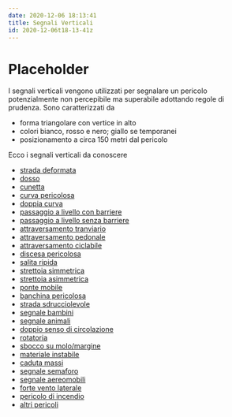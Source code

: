 ```yaml
---
date: 2020-12-06 18:13:41
title: Segnali Verticali
id: 2020-12-06t18-13-41z
---
```


# Placeholder

I segnali verticali vengono utilizzati per segnalare un pericolo potenzialmente
non percepibile ma superabile adottando regole di prudenza. Sono caratterizzati
da

- forma triangolare con vertice in alto
- colori bianco, rosso e nero; giallo se temporanei
- posizionamento a circa 150 metri dal pericolo

Ecco i segnali verticali da conoscere

- [strada deformata](./2020-12-08t09-15-40z.md)
- [dosso](./2020-12-08t09-21-09z.md)
- [cunetta](./2020-12-09t21-44-43z.md)
- [curva pericolosa](./2020-12-09t21-53-51z.md)
- [doppia curva](./2020-12-10t21-34-53z.md)
- [passaggio a livello con barriere](./2020-12-10t21-49-41z.md)
- [passaggio a livello senza barriere](./2020-12-10t22-21-39z.md)
- [attraversamento tranviario](./2020-12-12t16-46-18z.md)
- [attraversamento pedonale](./2020-12-12t17-18-04z.md)
- [attraversamento ciclabile](./2020-12-12t17-45-34z.md)
- [discesa pericolosa](./2020-12-12t17-56-29z.md)
- [salita ripida](./2020-12-12t18-11-18z.md)
- [strettoia simmetrica](./2020-12-13t20-52-20z.md)
- [strettoia asimmetrica](./2020-12-13t21-11-41z.md)
- [ponte mobile](./2020-12-13t21-16-41z.md)
- [banchina pericolosa](./2020-12-13t21-20-33z.md)
- [strada sdrucciolevole](./2020-12-13t21-28-54z.md)
- [segnale bambini](./2020-12-13t21-46-38z.md)
- [segnale animali](./2020-12-13t21-54-07z.md)
- [doppio senso di circolazione](./2020-12-19t15-12-48z.md)
- [rotatoria](./2020-12-19t15-57-37z.md)
- [sbocco su molo/margine](./2020-12-19t16-06-17z.md)
- [materiale instabile](./2020-12-19t16-22-46z.md)
- [caduta massi](./2020-12-19t16-44-39z.md)
- [segnale semaforo](./2020-12-19t16-48-33z.md)
- [segnale aereomobili](./2020-12-19t17-08-11z.md)
- [forte vento laterale](./2020-12-19t17-11-25z.md)
- [pericolo di incendio](./2020-12-19t17-17-49z.md)
- [altri pericoli](./2020-12-19t17-24-44z.md)
